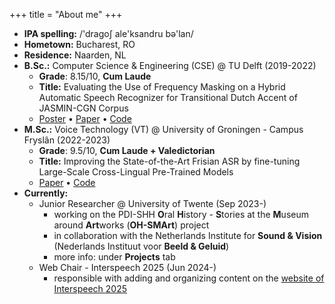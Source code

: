 +++
title = "About me"
+++

- **IPA spelling:** /'dragoʃ ale'ksandru bә'lan/
- **Hometown:** Bucharest, RO
- **Residence:** Naarden, NL
- **B.Sc.:** Computer Science & Engineering (CSE) @ TU Delft (2019-2022)
    - **Grade**: 8.15/10, **Cum Laude**
    - **Title:** Evaluating the Use of Frequency Masking on a Hybrid Automatic Speech Recognizer for Transitional Dutch Accent of JASMIN-CGN Corpus
    - [Poster](https://cse3000-research-project.github.io/static/ce9934cfe1b08fd9ae6da7d65cc1f0e3/poster.pdf) • [Paper](https://repository.tudelft.nl/record/uuid:a410e9f6-12ac-41be-b415-367e2f7243a3) • [Code](https://github.com/greenw0lf/RP2022-JASMIN-ASR)
- **M.Sc.:** Voice Technology (VT) @ University of Groningen - Campus Fryslân (2022-2023)
    - **Grade**: 9.5/10, **Cum Laude + Valedictorian**
    - **Title:** Improving the State-of-the-Art Frisian ASR by fine-tuning Large-Scale Cross-Lingual Pre-Trained Models
    - [Paper](https://campus-fryslan.studenttheses.ub.rug.nl/360/) • [Code](https://github.com/greenw0lf/msc-vt-thesis)
- **Currently:** 
    - Junior Researcher @ University of Twente (Sep 2023-)
        - working on the PDI-SHH **O**ral **H**istory - **S**tories at the **M**useum around **Art**works (**OH-SMArt**) project
        - in collaboration with the Netherlands Institute for **Sound & Vision** (Nederlands Instituut voor **Beeld & Geluid**)
        - more info: under **Projects** tab
    - Web Chair - Interspeech 2025 (Jun 2024-)
        - responsible with adding and organizing content on the [website of Interspeech 2025](https://interspeech2025.org)
